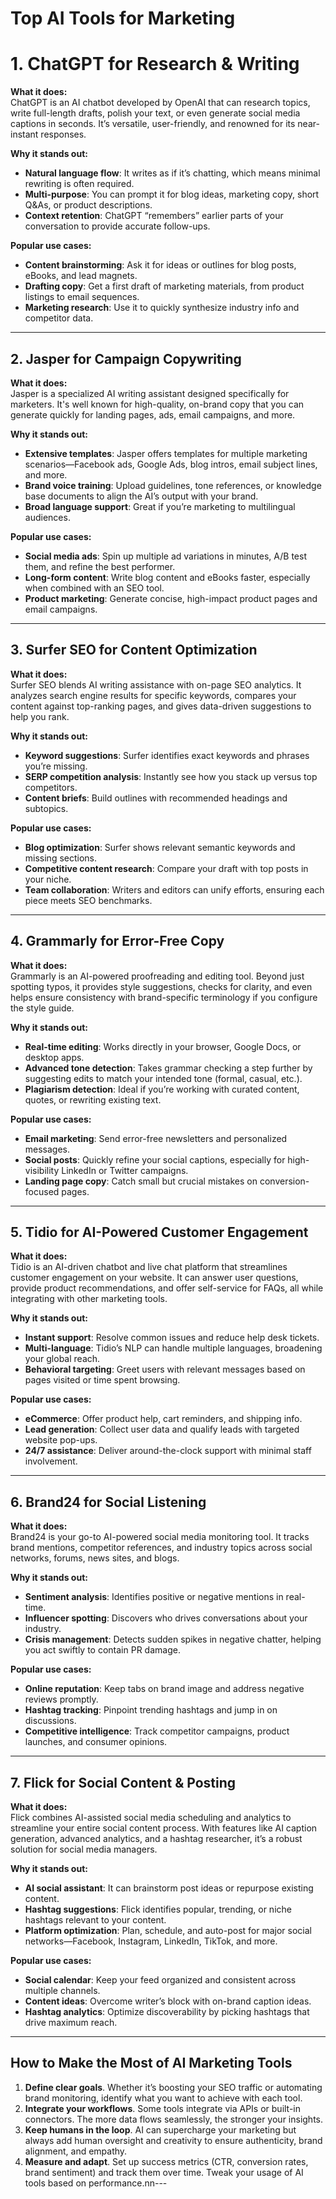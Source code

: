 # Top AI Tools for Marketing

# 1. ChatGPT for Research & Writing

**What it does:**  
ChatGPT is an AI chatbot developed by OpenAI that can research topics, write full-length drafts, polish your text, or even generate social media captions in seconds. It’s versatile, user-friendly, and renowned for its near-instant responses.

**Why it stands out:**  
- **Natural language flow**: It writes as if it’s chatting, which means minimal rewriting is often required.  
- **Multi-purpose**: You can prompt it for blog ideas, marketing copy, short Q&As, or product descriptions.  
- **Context retention**: ChatGPT “remembers” earlier parts of your conversation to provide accurate follow-ups.  

**Popular use cases:**  
- **Content brainstorming**: Ask it for ideas or outlines for blog posts, eBooks, and lead magnets.  
- **Drafting copy**: Get a first draft of marketing materials, from product listings to email sequences.  
- **Marketing research**: Use it to quickly synthesize industry info and competitor data.  

---

## 2. Jasper for Campaign Copywriting

**What it does:**  
Jasper is a specialized AI writing assistant designed specifically for marketers. It's well known for high-quality, on-brand copy that you can generate quickly for landing pages, ads, email campaigns, and more.

**Why it stands out:**  
- **Extensive templates**: Jasper offers templates for multiple marketing scenarios—Facebook ads, Google Ads, blog intros, email subject lines, and more.  
- **Brand voice training**: Upload guidelines, tone references, or knowledge base documents to align the AI’s output with your brand.  
- **Broad language support**: Great if you’re marketing to multilingual audiences.  

**Popular use cases:**  
- **Social media ads**: Spin up multiple ad variations in minutes, A/B test them, and refine the best performer.  
- **Long-form content**: Write blog content and eBooks faster, especially when combined with an SEO tool.  
- **Product marketing**: Generate concise, high-impact product pages and email campaigns.  

---

## 3. Surfer SEO for Content Optimization

**What it does:**  
Surfer SEO blends AI writing assistance with on-page SEO analytics. It analyzes search engine results for specific keywords, compares your content against top-ranking pages, and gives data-driven suggestions to help you rank.

**Why it stands out:**  
- **Keyword suggestions**: Surfer identifies exact keywords and phrases you’re missing.  
- **SERP competition analysis**: Instantly see how you stack up versus top competitors.  
- **Content briefs**: Build outlines with recommended headings and subtopics.  

**Popular use cases:**  
- **Blog optimization**: Surfer shows relevant semantic keywords and missing sections.  
- **Competitive content research**: Compare your draft with top posts in your niche.  
- **Team collaboration**: Writers and editors can unify efforts, ensuring each piece meets SEO benchmarks.  

---

## 4. Grammarly for Error-Free Copy

**What it does:**  
Grammarly is an AI-powered proofreading and editing tool. Beyond just spotting typos, it provides style suggestions, checks for clarity, and even helps ensure consistency with brand-specific terminology if you configure the style guide.

**Why it stands out:**  
- **Real-time editing**: Works directly in your browser, Google Docs, or desktop apps.  
- **Advanced tone detection**: Takes grammar checking a step further by suggesting edits to match your intended tone (formal, casual, etc.).  
- **Plagiarism detection**: Ideal if you’re working with curated content, quotes, or rewriting existing text.  

**Popular use cases:**  
- **Email marketing**: Send error-free newsletters and personalized messages.  
- **Social posts**: Quickly refine your social captions, especially for high-visibility LinkedIn or Twitter campaigns.  
- **Landing page copy**: Catch small but crucial mistakes on conversion-focused pages.  

---

## 5. Tidio for AI-Powered Customer Engagement

**What it does:**  
Tidio is an AI-driven chatbot and live chat platform that streamlines customer engagement on your website. It can answer user questions, provide product recommendations, and offer self-service for FAQs, all while integrating with other marketing tools.

**Why it stands out:**  
- **Instant support**: Resolve common issues and reduce help desk tickets.  
- **Multi-language**: Tidio’s NLP can handle multiple languages, broadening your global reach.  
- **Behavioral targeting**: Greet users with relevant messages based on pages visited or time spent browsing.  

**Popular use cases:**  
- **eCommerce**: Offer product help, cart reminders, and shipping info.  
- **Lead generation**: Collect user data and qualify leads with targeted website pop-ups.  
- **24/7 assistance**: Deliver around-the-clock support with minimal staff involvement.  

---

## 6. Brand24 for Social Listening

**What it does:**  
Brand24 is your go-to AI-powered social media monitoring tool. It tracks brand mentions, competitor references, and industry topics across social networks, forums, news sites, and blogs.

**Why it stands out:**  
- **Sentiment analysis**: Identifies positive or negative mentions in real-time.  
- **Influencer spotting**: Discovers who drives conversations about your industry.  
- **Crisis management**: Detects sudden spikes in negative chatter, helping you act swiftly to contain PR damage.  

**Popular use cases:**  
- **Online reputation**: Keep tabs on brand image and address negative reviews promptly.  
- **Hashtag tracking**: Pinpoint trending hashtags and jump in on discussions.  
- **Competitive intelligence**: Track competitor campaigns, product launches, and consumer opinions.  

---

## 7. Flick for Social Content & Posting

**What it does:**  
Flick combines AI-assisted social media scheduling and analytics to streamline your entire social content process. With features like AI caption generation, advanced analytics, and a hashtag researcher, it’s a robust solution for social media managers.

**Why it stands out:**  
- **AI social assistant**: It can brainstorm post ideas or repurpose existing content.  
- **Hashtag suggestions**: Flick identifies popular, trending, or niche hashtags relevant to your content.  
- **Platform optimization**: Plan, schedule, and auto-post for major social networks—Facebook, Instagram, LinkedIn, TikTok, and more.  

**Popular use cases:**  
- **Social calendar**: Keep your feed organized and consistent across multiple channels.  
- **Content ideas**: Overcome writer’s block with on-brand caption ideas.  
- **Hashtag analytics**: Optimize discoverability by picking hashtags that drive maximum reach.  

---

## How to Make the Most of AI Marketing Tools

1. **Define clear goals**. Whether it’s boosting your SEO traffic or automating brand monitoring, identify what you want to achieve with each tool.
2. **Integrate your workflows**. Some tools integrate via APIs or built-in connectors. The more data flows seamlessly, the stronger your insights.
3. **Keep humans in the loop**. AI can supercharge your marketing but always add human oversight and creativity to ensure authenticity, brand alignment, and empathy.
4. **Measure and adapt**. Set up success metrics (CTR, conversion rates, brand sentiment) and track them over time. Tweak your usage of AI tools based on performance.nn---
